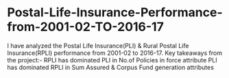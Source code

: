 # Postal-Life-Insurance-Performance-from-2001-02-TO-2016-17
I have analyzed the Postal Life Insurance(PLI) & Rural Postal Life Insurance(RPLI) performance from 2001-02 to 2016-17.
Key takeaways from the project:-
RPLI has dominated PLI in No.of Policies in force attribute
PLI has dominated RPLI in Sum Assured & Corpus Fund generation attributes
